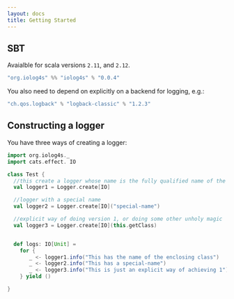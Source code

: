 ```yaml
---
layout: docs
title: Getting Started
---
```


## SBT

Avaialble for scala versions `2.11`, and `2.12`.

```sbt
"org.iolog4s" %% "iolog4s" % "0.0.4"
```

You also need to depend on explicitly on a backend for logging, e.g.:
```sbt
"ch.qos.logback" % "logback-classic" % "1.2.3"
```
## Constructing a logger

You have three ways of creating a logger:

```scala
import org.iolog4s._
import cats.effect. IO

class Test {
  //this create a logger whose name is the fully qualified name of the enclosing class/object
  val logger1 = Logger.create[IO]

  //logger with a special name
  val logger2 = Logger.create[IO]("special-name")

  //explicit way of doing version 1, or doing some other unholy magic
  val logger3 = Logger.create[IO](this.getClass)


  def logs: IO[Unit] =
    for {
       _ <- logger1.info("This has the name of the enclosing class")
       _ <- logger2.info("This has a special-name")
       _ <- logger3.info("This is just an explicit way of achieving 1")
    } yield ()

}
```